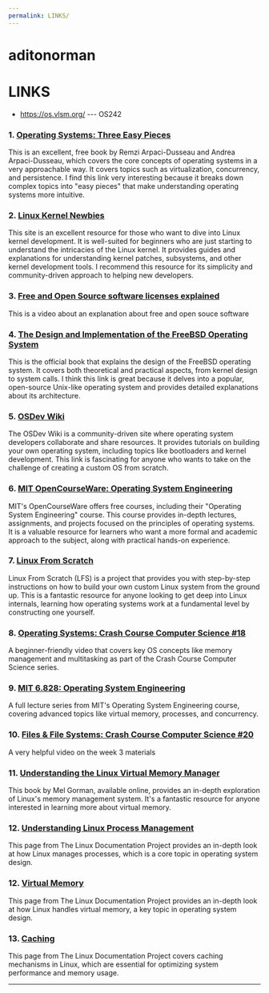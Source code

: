 ```yaml
---
permalink: LINKS/
---
```


# aditonorman 
# LINKS

* <https://os.vlsm.org/> --- OS242

### 1. [Operating Systems: Three Easy Pieces](http://pages.cs.wisc.edu/~remzi/OSTEP/)
This is an excellent, free book by Remzi Arpaci-Dusseau and Andrea Arpaci-Dusseau, which covers the core concepts of operating systems in a very approachable way. It covers topics such as virtualization, concurrency, and persistence. I find this link very interesting because it breaks down complex topics into "easy pieces" that make understanding operating systems more intuitive.

### 2. [Linux Kernel Newbies](https://kernelnewbies.org/)
This site is an excellent resource for those who want to dive into Linux kernel development. It is well-suited for beginners who are just starting to understand the intricacies of the Linux kernel. It provides guides and explanations for understanding kernel patches, subsystems, and other kernel development tools. I recommend this resource for its simplicity and community-driven approach to helping new developers.

### 3. [Free and Open Source software licenses explained](https://www.youtube.com/watch?v=UMIG4KnM8xw&pp=ygUmZnJlZSBzb2Z0d2FyZSBhbmQgb3BlbiBzb3VyY2Ugc29mdHdhcmU%3D)
This is a video about an explanation about free and open souce software

### 4. [The Design and Implementation of the FreeBSD Operating System](https://www.freebsd.org/doc/en_US.ISO8859-1/books/design-44bsd/)
This is the official book that explains the design of the FreeBSD operating system. It covers both theoretical and practical aspects, from kernel design to system calls. I think this link is great because it delves into a popular, open-source Unix-like operating system and provides detailed explanations about its architecture.

### 5. [OSDev Wiki](https://wiki.osdev.org/Main_Page)
The OSDev Wiki is a community-driven site where operating system developers collaborate and share resources. It provides tutorials on building your own operating system, including topics like bootloaders and kernel development. This link is fascinating for anyone who wants to take on the challenge of creating a custom OS from scratch.

### 6. [MIT OpenCourseWare: Operating System Engineering](https://ocw.mit.edu/courses/electrical-engineering-and-computer-science/6-828-operating-system-engineering-fall-2012/)
MIT's OpenCourseWare offers free courses, including their "Operating System Engineering" course. This course provides in-depth lectures, assignments, and projects focused on the principles of operating systems. It is a valuable resource for learners who want a more formal and academic approach to the subject, along with practical hands-on experience.

### 7. [Linux From Scratch](http://www.linuxfromscratch.org/)
Linux From Scratch (LFS) is a project that provides you with step-by-step instructions on how to build your own custom Linux system from the ground up. This is a fantastic resource for anyone looking to get deep into Linux internals, learning how operating systems work at a fundamental level by constructing one yourself.

### 8. [Operating Systems: Crash Course Computer Science #18](https://www.youtube.com/watch?v=26QPDBe-NB8)
A beginner-friendly video that covers key OS concepts like memory management and multitasking as part of the Crash Course Computer Science series.

### 9. [MIT 6.828: Operating System Engineering](https://www.youtube.com/playlist?list=PLUl4u3cNGP61hsJNdULdudlRL493b-XZf)
A full lecture series from MIT's Operating System Engineering course, covering advanced topics like virtual memory, processes, and concurrency.

### 10. [Files & File Systems: Crash Course Computer Science #20](https://www.youtube.com/watch?v=KN8YgJnShPM)
A very helpful video on the week 3 materials

### 11. [Understanding the Linux Virtual Memory Manager](https://www.kernel.org/doc/gorman/html/understand/understand013.html)
This book by Mel Gorman, available online, provides an in-depth exploration of Linux's memory management system. It's a fantastic resource for anyone interested in learning more about virtual memory.

### 12. [Understanding Linux Process Management](https://www.tldp.org/LDP/tlk/kernel/processes.html)
This page from The Linux Documentation Project provides an in-depth look at how Linux manages processes, which is a core topic in operating system design.

### 12. [Virtual Memory](https://www.tldp.org/LDP/tlk/mm/memory.html)
This page from The Linux Documentation Project provides an in-depth look at how Linux handles virtual memory, a key topic in operating system design.

### 13. [Caching](https://www.baeldung.com/linux/file-system-caching)
This page from The Linux Documentation Project covers caching mechanisms in Linux, which are essential for optimizing system performance and memory usage.
<br>
<hr>
